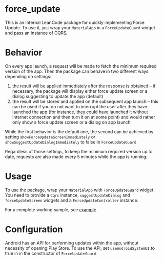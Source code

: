 # force_update

This is an internal LeanCode package for quickly implementing Force Update. To use it, just wrap your `MaterialApp` in a `ForceUpdateGuard`
widget and pass an instance of CQRS.

# Behavior

On every app launch, a request will be made to fetch the minimum required version of the app. Then the package can behave in two different ways depending on settings:
1. the result will be applied immediately after the response is obtained – if necessary, the package will display either force update screen or a dialog suggesting to update the app (default)
2. the result will be stored and applied on the subsequent app launch – this can be used if you do not want to interrupt the user after they have launched the app (for instance, they could have launched it without internet connection and then turn it on at some point) and would rather only show a force update screen or a dialog on app launch

While the first behavior is the default one, the second can be achieved by setting `showForceUpdateScreenImmediately` or `showSuggestUpdateDialogImmediately` to false in `ForceUpdateGuard`.

Regardless of those settings, to keep the minimum required version up to date, requests are also made every 5 minutes while the app is running.

# Usage

To use the package, wrap your `MaterialApp` with `ForceUpdateGuard` widget. You need to provide a `Cqrs` instance, `suggestUpdateDialog` and `forceUpdateScreen` widgets and a `ForceUpdateController` instance.

For a complete working sample, see [example](example).

# Configuration

Android has an API for performing updates within the app, without necessity of opening Play Store. To use the API, set `useAndroidSystemUI` to true in in the constructor of `ForceUpdateGuard`.